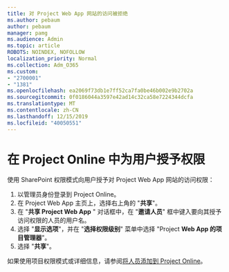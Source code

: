```yaml
---
title: 对 Project Web App 网站的访问被拒绝
ms.author: pebaum
author: pebaum
manager: pamg
ms.audience: Admin
ms.topic: article
ROBOTS: NOINDEX, NOFOLLOW
localization_priority: Normal
ms.collection: Adm_O365
ms.custom:
- "2700001"
- "1381"
ms.openlocfilehash: ea2069f73db1e7ff52ca7fa0be46b002e9b2702a
ms.sourcegitcommit: 0f0186044a3597e42ad14c32ca58e7224344dcfa
ms.translationtype: MT
ms.contentlocale: zh-CN
ms.lasthandoff: 12/15/2019
ms.locfileid: "40050551"
---
```

# <a name="give-users-permissions-in-project-online"></a>在 Project Online 中为用户授予权限

使用 SharePoint 权限模式向用户授予对 Project Web App 网站的访问权限：

1. 以管理员身份登录到 Project Online。
2. 在 Project Web App 主页上，选择右上角的 "**共享**"。
3. 在 "**共享 Project Web App** " 对话框中，在 "**邀请人员**" 框中键入要向其授予访问权限的人员的用户名。
4. 选择 "**显示选项**"，并在 "**选择权限级别**" 菜单中选择 "Project **Web App 的项目管理器**"。
5. 选择 "**共享**"。

如果使用项目权限模式或详细信息，请参阅[将人员添加到 Project Online](https://docs.microsoft.com/projectonline/step-2-add-people-to-project-online)。
